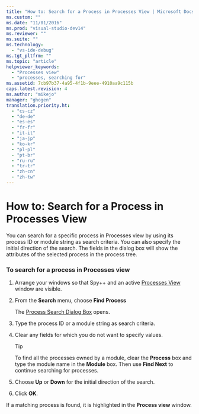 ```yaml
---
title: "How to: Search for a Process in Processes View | Microsoft Docs"
ms.custom: ""
ms.date: "11/01/2016"
ms.prod: "visual-studio-dev14"
ms.reviewer: ""
ms.suite: ""
ms.technology: 
  - "vs-ide-debug"
ms.tgt_pltfrm: ""
ms.topic: "article"
helpviewer_keywords: 
  - "Processes view"
  - "processes, searching for"
ms.assetid: 7cb97b37-4a95-4f1b-9eee-4910aa9c115b
caps.latest.revision: 4
ms.author: "mikejo"
manager: "ghogen"
translation.priority.ht: 
  - "cs-cz"
  - "de-de"
  - "es-es"
  - "fr-fr"
  - "it-it"
  - "ja-jp"
  - "ko-kr"
  - "pl-pl"
  - "pt-br"
  - "ru-ru"
  - "tr-tr"
  - "zh-cn"
  - "zh-tw"
---
```

# How to: Search for a Process in Processes View
You can search for a specific process in Processes view by using its process ID or module string as search criteria. You can also specify the initial direction of the search. The fields in the dialog box will show the attributes of the selected process in the process tree.  
  
### To search for a process in Processes view  
  
1.  Arrange your windows so that Spy++ and an active [Processes View](../debugger/processes-view.md) window are visible.  
  
2.  From the **Search** menu, choose **Find Process**  
  
     The [Process Search Dialog Box](../debugger/process-search-dialog-box.md) opens.  
  
3.  Type the process ID or a module string as search criteria.  
  
4.  Clear any fields for which you do not want to specify values.  
  
    > [!TIP]
    >  To find all the processes owned by a module, clear the **Process** box and type the module name in the **Module** box. Then use **Find Next** to continue searching for processes.  
  
5.  Choose **Up** or **Down** for the initial direction of the search.  
  
6.  Click **OK**.  
  
 If a matching process is found, it is highlighted in the **Process view** window.
